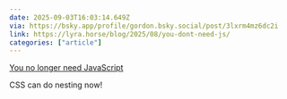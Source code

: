 ```yaml
---
date: 2025-09-03T16:03:14.649Z
via: https://bsky.app/profile/gordon.bsky.social/post/3lxrm4mz6dc2i
link: https://lyra.horse/blog/2025/08/you-dont-need-js/
categories: ["article"]
---
```

[You no longer need JavaScript](https://lyra.horse/blog/2025/08/you-dont-need-js/)

CSS can do nesting now!
